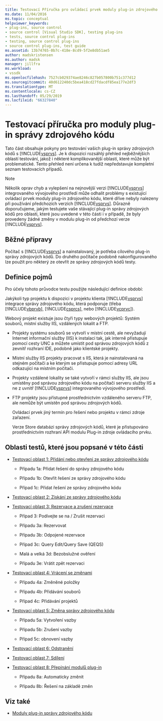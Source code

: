 ```yaml
---
title: Testovací Příručka pro ovládací prvek moduly plug-in zdrojového kódu | Dokumentace Microsoftu
ms.date: 11/04/2016
ms.topic: conceptual
helpviewer_keywords:
- plug-ins, source control
- source control [Visual Studio SDK], testing plug-ins
- tests, source control plug-ins
- testing, source control plug-ins
- source control plug-ins, test guide
ms.assetid: 13b74765-0b7c-418e-8cd9-5f2e8db51ae5
author: madskristensen
ms.author: madsk
manager: jillfra
ms.workload:
- vssdk
ms.openlocfilehash: 7527cb029374ae8246c827b057800b751c377d12
ms.sourcegitcommit: 40d612240dc5bea418cd27fdacdf85ea177e2df3
ms.translationtype: MT
ms.contentlocale: cs-CZ
ms.lasthandoff: 05/29/2019
ms.locfileid: "66327840"
---
```

# <a name="test-guide-for-source-control-plug-ins"></a>Testovací příručka pro moduly plug-in správy zdrojového kódu
Tato část obsahuje pokyny pro testování vašich plug-in správy zdrojových kódů s [!INCLUDE[vsprvs](../../code-quality/includes/vsprvs_md.md)]. Je k dispozici rozsáhlý přehled nejběžnějších oblastí testování, jakož i některé komplikovanější oblastí, které může být problematické. Tento přehled není určena k tudíž nepředstavuje kompletní seznam testovacích případů.

> [!NOTE]
> Několik oprav chyb a vylepšení na nejnovější verzi [!INCLUDE[vsprvs](../../code-quality/includes/vsprvs_md.md)] integrovaného vývojového prostředí může odhalit problémy s existující ovládací prvek moduly plug-in zdrojového kódu, které dříve nebyly nalezeny při používání předchozích verzích [!INCLUDE[vsprvs](../../code-quality/includes/vsprvs_md.md)]. Důrazně doporučujeme, jakým testujete vaše stávající plug-in správy zdrojových kódů pro oblasti, které jsou uvedené v této části i v případě, že byly provedeny žádné změny v modulu plug-in od předchozí verze [!INCLUDE[vsprvs](../../code-quality/includes/vsprvs_md.md)].

## <a name="common-preparation"></a>Běžné přípravy
 Počítač s [!INCLUDE[vsprvs](../../code-quality/includes/vsprvs_md.md)] a nainstalovaný, je potřeba cílového plug-in správy zdrojových kódů. Do druhého počítače podobně nakonfigurovaného lze použít pro některý ze otevřít ze správy zdrojových kódů testy.

## <a name="definition-of-terms"></a>Definice pojmů
 Pro účely tohoto průvodce testu použijte následující definice období:

 Jakýkoli typ projektu k dispozici v projektu klienta [!INCLUDE[vsprvs](../../code-quality/includes/vsprvs_md.md)] integrace správy zdrojového kódu, která podporuje (třeba [!INCLUDE[vbprvb](../../code-quality/includes/vbprvb_md.md)], [!INCLUDE[csprcs](../../data-tools/includes/csprcs_md.md)], nebo [!INCLUDE[vcprvc](../../code-quality/includes/vcprvc_md.md)]).

 Webový projekt existuje jsou čtyři typy webových projektů: Systém souborů, místní služby IIS, vzdálených lokalit a FTP.

- Projekty systému souborů se vytvoří v místní cestě, ale nevyžadují Internet informační služby (IIS) k instalaci tak, jak interně přistupuje pomocí cesty UNC a můžete umístit pod správou zdrojových kódů z zevnitř rozhraní IDE, podobně jako klientské projekty.

- Místní služby IIS projekty pracovat s IIS, která je nainstalovaná na stejném počítači a ke kterým se přistupuje pomocí adresy URL odkazující na místním počítači.

- Projekty vzdálené lokality se také vytvoří v rámci služby IIS, ale jsou umístěny pod správou zdrojového kódu na počítači serveru služby IIS a ne z uvnitř [!INCLUDE[vsprvs](../../code-quality/includes/vsprvs_md.md)] integrovaného vývojového prostředí.

- FTP projekty jsou přístupné prostřednictvím vzdáleného serveru FTP, ale nemůže být umístěn pod správou zdrojových kódů.

  Ovládací prvek jiný termín pro řešení nebo projektu v rámci zdroje zařazení.

  Verze Store databázi správy zdrojových kódů, které je přistupováno prostřednictvím rozhraní API modulu Plug-in zdroje ovládacího prvku.

## <a name="test-areas-covered-in-this-section"></a>Oblasti testů, které jsou popsané v této části

- [Testovací oblast 1: Přidání nebo otevření ze správy zdrojového kódu](../../extensibility/internals/test-area-1-add-to-open-from-source-control.md)

    - Případu 1a: Přidat řešení do správy zdrojového kódu

    - Případu 1b: Otevřít řešení ze správy zdrojového kódu

    - Případ 1c: Přidat řešení ze správy zdrojového kódu

- [Testovací oblast 2: Získání ze správy zdrojového kódu](../../extensibility/internals/test-area-2-get-from-source-control.md)

- [Testovací oblast 3: Rezervace a zrušení rezervace](../../extensibility/internals/test-area-3-check-out-undo-checkout.md)

    - Případ 3: Podívejte se na / Zrušit rezervaci

    - Případu 3a: Rezervovat

    - Případu 3b: Odpojené rezervace

    - Případ 3c: Query Edit/Query Save (QEQS)

    - Malá a velká 3d: Bezobslužné ověření

    - Případu 3e: Vrátit zpět rezervaci

- [Testovací oblast 4: Vrácení se změnami](../../extensibility/internals/test-area-4-check-in.md)

    - Případu 4a: Změněné položky

    - Případu 4b: Přidávání souborů

    - Případ 4c: Přidávání projektů

- [Testovací oblast 5: Změna správy zdrojového kódu](../../extensibility/internals/test-area-5-change-source-control.md)

    - Případu 5a: Vytvoření vazby

    - Případu 5b: Zrušení vazby

    - Případ 5c: obnovení vazby

- [Testovací oblast 6: Odstranění](../../extensibility/internals/test-area-6-delete.md)

- [Testovací oblast 7: Sdílení](../../extensibility/internals/test-area-7-share.md)

- [Testovací oblast 8: Přepínání modulů plug-in](../../extensibility/internals/test-area-8-plug-in-switching.md)

    - Případu 8a: Automaticky změnit

    - Případu 8b: Řešení na základě změn

## <a name="see-also"></a>Viz také
- [Moduly plug-in správy zdrojového kódu](../../extensibility/source-control-plug-ins.md)